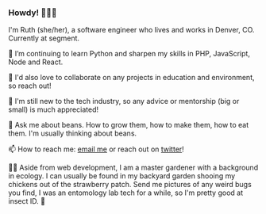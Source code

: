 ### Howdy! 👋👩‍💻
I'm Ruth (she/her), a software engineer who lives and works in Denver, CO. Currently at segment.

🌱
I’m continuing to learn Python and sharpen my skills in PHP, JavaScript, Node and React.

👯
I'd also love to collaborate on any projects in education and environment, so reach out!


🤔
I'm still new to the tech industry, so any advice or mentorship (big or small) is much appreciated!


💬
Ask me about beans. How to grow them, how to make them, how to eat them. I'm usually thinking about beans.


📫
How to reach me: [email me](mailto:rpoliakon@gmail.com) or reach out on [twitter](https://twitter.com/ruthpoliakon)!


👩‍🌾
Aside from web development, I am a master gardener with a background in ecology. I can usually be found in my backyard garden shooing my chickens out of the strawberry patch. Send me pictures of any weird bugs you find, I was an entomology lab tech for a while, so I'm pretty good at insect ID. 🐛
